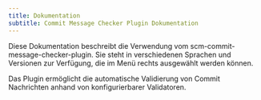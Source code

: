 ```yaml
---
title: Dokumentation
subtitle: Commit Message Checker Plugin Dokumentation
---
```

Diese Dokumentation beschreibt die Verwendung vom scm-commit-message-checker-plugin. Sie steht in verschiedenen Sprachen und Versionen zur Verfügung, die im Menü rechts ausgewählt werden können.

Das Plugin ermöglicht die automatische Validierung von Commit Nachrichten anhand von konfigurierbarer Validatoren.
